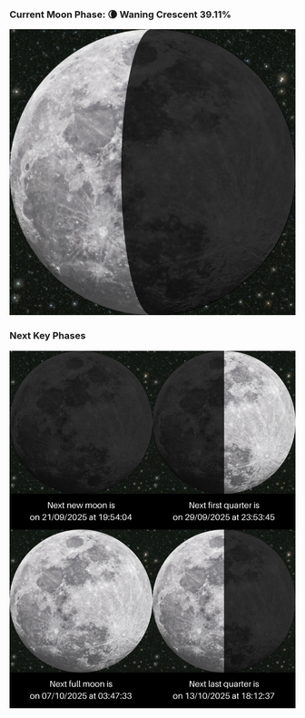 ### Current Moon Phase: 🌘 Waning Crescent 39.11%
![Moon Phase](moonphase.png)
### Next Key Phases
![Gallery](gallery.png)